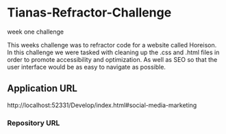 # Tianas-Refractor-Challenge
week one challenge

This weeks challenge was to refractor code for a website called Horeison. In this challenge we were tasked with cleaning up the .css and .html files in order to promote accessibility and optimization. As well as SEO so that the user interface would be as easy to navigate as possible. 

## Application URL
http://localhost:52331/Develop/index.html#social-media-marketing

### Repository URL

